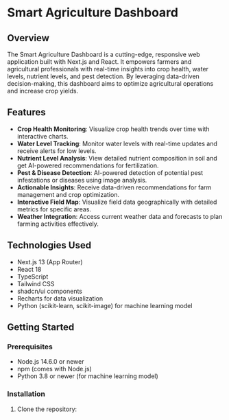 # Smart Agriculture Dashboard

## Overview

The Smart Agriculture Dashboard is a cutting-edge, responsive web application built with Next.js and React. It empowers farmers and agricultural professionals with real-time insights into crop health, water levels, nutrient levels, and pest detection. By leveraging data-driven decision-making, this dashboard aims to optimize agricultural operations and increase crop yields.

## Features

- **Crop Health Monitoring**: Visualize crop health trends over time with interactive charts.
- **Water Level Tracking**: Monitor water levels with real-time updates and receive alerts for low levels.
- **Nutrient Level Analysis**: View detailed nutrient composition in soil and get AI-powered recommendations for fertilization.
- **Pest & Disease Detection**: AI-powered detection of potential pest infestations or diseases using image analysis.
- **Actionable Insights**: Receive data-driven recommendations for farm management and crop optimization.
- **Interactive Field Map**: Visualize field data geographically with detailed metrics for specific areas.
- **Weather Integration**: Access current weather data and forecasts to plan farming activities effectively.

## Technologies Used

- Next.js 13 (App Router)
- React 18
- TypeScript
- Tailwind CSS
- shadcn/ui components
- Recharts for data visualization
- Python (scikit-learn, scikit-image) for machine learning model

## Getting Started

### Prerequisites

- Node.js 14.6.0 or newer
- npm (comes with Node.js)
- Python 3.8 or newer (for machine learning model)

### Installation

1. Clone the repository:

